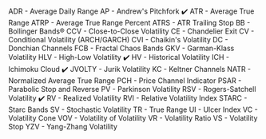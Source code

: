 ADR - Average Daily Range
AP - Andrew's Pitchfork
✔️ ATR - Average True Range
ATRP - Average True Range Percent
ATRS - ATR Trailing Stop
BB - Bollinger Bands®
CCV - Close-to-Close Volatility
CE - Chandelier Exit
CV - Conditional Volatility (ARCH/GARCH)
CVI - Chaikin's Volatility
DC - Donchian Channels
FCB - Fractal Chaos Bands
GKV - Garman-Klass Volatility
HLV - High-Low Volatility
✔️ HV - Historical Volatility
ICH - Ichimoku Cloud
✔️ JVOLTY - Jurik Volatility
KC - Keltner Channels
NATR - Normalized Average True Range
PCH - Price Channel Indicator
PSAR - Parabolic Stop and Reverse
PV - Parkinson Volatility
RSV - Rogers-Satchell Volatility
✔️ RV - Realized Volatility
RVI - Relative Volatility Index
STARC - Starc Bands
SV - Stochastic Volatility
TR - True Range
UI - Ulcer Index
VC - Volatility Cone
VOV - Volatility of Volatility
VR - Volatility Ratio
VS - Volatility Stop
YZV - Yang-Zhang Volatility